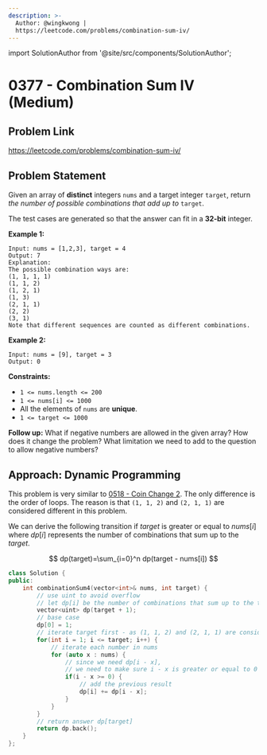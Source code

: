 ```yaml
---
description: >-
  Author: @wingkwong |
  https://leetcode.com/problems/combination-sum-iv/
---
```


import SolutionAuthor from '@site/src/components/SolutionAuthor';

# 0377 - Combination Sum IV (Medium)

## Problem Link

https://leetcode.com/problems/combination-sum-iv/

## Problem Statement

Given an array of **distinct** integers `nums` and a target integer `target`, return _the number of possible combinations that add up to_ `target`.

The test cases are generated so that the answer can fit in a **32-bit** integer.

**Example 1:**

```
Input: nums = [1,2,3], target = 4
Output: 7
Explanation:
The possible combination ways are:
(1, 1, 1, 1)
(1, 1, 2)
(1, 2, 1)
(1, 3)
(2, 1, 1)
(2, 2)
(3, 1)
Note that different sequences are counted as different combinations.
```

**Example 2:**

```
Input: nums = [9], target = 3
Output: 0
```

**Constraints:**

* `1 <= nums.length <= 200`
* `1 <= nums[i] <= 1000`
* All the elements of `nums` are **unique**.
* `1 <= target <= 1000`

**Follow up:** What if negative numbers are allowed in the given array? How does it change the problem? What limitation we need to add to the question to allow negative numbers?



## Approach: Dynamic Programming

This problem is very similar to [0518 - Coin Change 2](https://leetcode.com/problems/coin-change-2/). The only difference is the order of loops. The reason is that `(1, 1, 2)` and `(2, 1, 1)` are considered different in this problem.

We can derive the following transition if $target$ is greater or equal to $nums[i]$ where $dp[i]$ represents the number of combinations that sum up to the $target$.

$$
dp(target)=\sum_{i=0}^n dp(target - nums[i])
$$

<SolutionAuthor name="@wingkwong"/>

```cpp
class Solution {
public:
    int combinationSum4(vector<int>& nums, int target) {
        // use uint to avoid overflow
        // let dp[i] be the number of combinations that sum up to the target
        vector<uint> dp(target + 1);
        // base case
        dp[0] = 1;
        // iterate target first - as (1, 1, 2) and (2, 1, 1) are considered different
        for(int i = 1; i <= target; i++) {
            // iterate each number in nums
            for (auto x : nums) {
                // since we need dp[i - x], 
                // we need to make sure i - x is greater or equal to 0
                if(i - x >= 0) {
                    // add the previous result
                    dp[i] += dp[i - x];   
                }
            }    
        }
        // return answer dp[target]
        return dp.back();
    }
};
```
